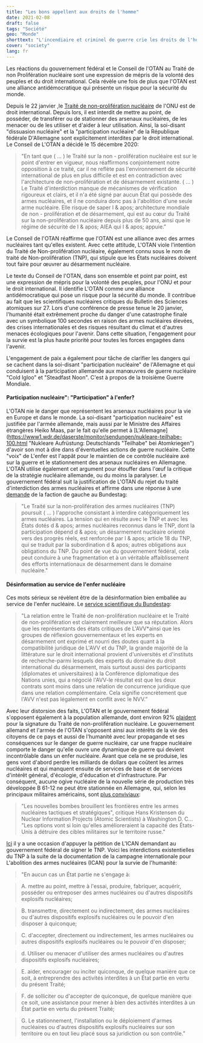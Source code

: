 ```yaml
---
title: "Les bons appellent aux droits de l'homme"
date: 2021-02-08
draft: false
tags: "Société"
geo: "Monde"
shorttext: "L'incendiaire et criminel de guerre crie les droits de l'homme, la loi et l'ordre. Quelque chose que l'Allemagne elle-même ignore."
cover: "society"
lang: fr
---
```


Les réactions du gouvernement fédéral et le Conseil de l'OTAN au Traité de non Prolifération nucléaire sont une expression de mépris de la volonté des peuples et du droit international. Cela révèle une fois de plus que l'OTAN est une alliance antidémocratique qui présente un risque pour la sécurité du monde.

Depuis le 22 janvier ,le [Traité de non-prolifération nucléaire](/static/downloads/A_CONF.229_2017_8_E.pdf "Treaty on the Prohibition of Nuclear Weapons") de l'ONU est de droit international. Depuis lors, il est interdit de mettre au point, de posséder, de transférer ou de stationner des arsenaux nucléaires, de les menacer ou de les utiliser et d'aider à leur utilisation. Ainsi, la soi-disant "dissuasion nucléaire" et la "participation nucléaire" de la République fédérale D'Allemagne sont explicitement interdites par le droit international. Le Conseil de L'OTAN a décidé le 15 décembre 2020:

> "En tant que ( ... ) le Traité sur la non - prolifération nucléaire est sur le point d'entrer en vigueur, nous réaffirmons conjointement notre opposition à ce traité, car il ne reflète pas l'environnement de sécurité international de plus en plus difficile et est en contradiction avec l'architecture de non-prolifération et de désarmement existante. ( ... ) Le Traité d'interdiction manque de mécanismes de vérification rigoureux et clairs, et il n'a été signé par aucun État qui possède des armes nucléaires, et il ne conduira donc pas à l'abolition d'une seule arme nucléaire. Elle risque de saper l & apos; architecture mondiale de non - prolifération et de désarmement, qui est au cœur du Traité sur la non-prolifération nucléaire depuis plus de 50 ans, ainsi que le régime de sécurité de l & apos; AIEA qui l & apos; appuie.”

Le Conseil de l'OTAN réaffirme que l'OTAN est une alliance avec des armes nucléaires tant qu'elles existent. Avec cette attitude, L'OTAN viole l'intention du Traité de Non-prolifération nucléaire, également connu sous le nom de traité de Non-prolifération (TNP), qui stipule que les États nucléaires doivent tout faire pour œuvrer au désarmement nucléaire.

Le texte du Conseil de l'OTAN, dans son ensemble et point par point, est une expression de mépris pour la volonté des peuples, pour l'ONU et pour le droit international. Il identifie L'OTAN comme une alliance antidémocratique qui pose un risque pour la sécurité du monde. Il contribue au fait que les scientifiques nucléaires critiques du Bulletin des Sciences atomiques sur 27. Lors d'une conférence de presse tenue le 20 janvier, l'humanité était extrêmement proche du danger d'une catastrophe finale avec un symbolique 100 secondes en raison des armes nucléaires élevées, des crises internationales et des risques résultant du climat et d'autres menaces écologiques pour l'avenir. Dans cette situation, l'engagement pour la survie est la plus haute priorité pour toutes les forces engagées dans l'avenir.

L'engagement de paix a également pour tâche de clarifier les dangers qui se cachent dans la soi-disant "participation nucléaire" de l'Allemagne et qui conduisent à la participation allemande aux manœuvres de guerre nucléaire "Cold Igloo" et "Steadfast Noon". C'est à propos de la troisième Guerre Mondiale.

#### Participation nucléaire": "Participation" à l'enfer?

L'OTAN nie le danger que représentent les arsenaux nucléaires pour la vie en Europe et dans le monde. La soi-disant "participation nucléaire" est justifiée par l'armée allemande, mais aussi par le Ministre des Affaires étrangères Heiko Maas, par le fait qu'elle permet à [L'Allemagne](https://www1.wdr.de/daserste/monitor/sendungen/nukleare-teilhabe-100.html "Nukleare Aufrüstung: Deutschlands "Teilhabe" bei Atomkriegen") d'avoir son mot à dire dans d'éventuelles actions de guerre nucléaire. Cette "voix" de L'enfer est l'appât pour le maintien de ce contrôle nucléaire axé sur la guerre et le stationnement des arsenaux nucléaires en Allemagne. L'OTAN utilise également cet argument pour étouffer dans l'œuf la critique de la stratégie nucléaire allemande, ou du moins la paralyser. Le gouvernement fédéral suit la justification de L'OTAN du rejet du traité d'interdiction des armes nucléaires et affirme dans une réponse à une [demande](/static/downloads/1926000.pdf "Antwort auf die kleine Anfrage ...") de la faction de gauche au Bundestag:

> "Le Traité sur la non-prolifération des armes nucléaires (TNP) poursuit ( ... ) l'approche consistant à interdire catégoriquement les armes nucléaires. La tension qui en résulte avec le TNP et avec les États dotés d & apos; armes nucléaires reconnus dans le TNP, dont la participation dépend d & apos; un désarmement nucléaire orienté vers des progrès réels, est renforcée par l & apos; article 18 du TNP, qui se traduit par la subordination d & apos; autres obligations aux obligations du TNP. Du point de vue du gouvernement fédéral, cela peut conduire à une fragmentation et à un véritable affaiblissement des efforts internationaux de désarmement dans le domaine nucléaire."

#### Désinformation au service de l'enfer nucléaire

Ces mots sérieux se révèlent être de la désinformation bien emballée au service de l'enfer nucléaire. Le [service scientifique du Bundestag](/static/downloads/WD-2-111-20-pdf-data.pdf "Zum rechtlichen Verhältnis zwischen Atomwaffenverbotsvertrag und Nichtverbreitungsvertrag"):

> "La relation entre le Traité de non-prolifération nucléaire et le Traité de non-prolifération est clairement meilleure que sa réputation. Alors que les représentants des états critiques de L'AVV*ainsi que les groupes de réflexion gouvernementaux et les experts en désarmement ont exprimé et nourri des doutes quant à la compatibilité juridique de L'AVV et du TNP, la grande majorité de la littérature sur le droit international provient d'universités et d'instituts de recherche-parmi lesquels des experts du domaine du droit international du désarmement, mais surtout aussi des participants (diplomates et universitaires) à la Conférence diplomatique des Nations unies, qui a négocié l'AVV-le résultat est que les deux contrats sont moins dans une relation de concurrence juridique que dans une relation complémentaire. Cela signifie concrètement que l'AVV n'est pas légalement en conflit avec le NVV.”

Avec leur distorsion des faits, L'OTAN et le gouvernement fédéral s'opposent également à la population allemande, dont environ 92% [plaident](https://www.greenpeace.de/presse/presseerklaerungen/greenpeace-umfrage-grosse-mehrheit-fuer-unterzeichnung-des "GROSSE MEHRHEIT FÜR UNTERZEICHNUNG DES ATOMWAFFENVERBOTSVERTRAGS") pour la signature du Traité de non-prolifération nucléaire. Le gouvernement allemand et l'armée de l'OTAN s'opposent ainsi aux intérêts de la vie des citoyens de ce pays et aussi de l'humanité avec leur propagande et ses conséquences sur le danger de guerre nucléaire, car une frappe nucléaire comporte le danger qu'elle ouvre une dynamique de guerre qui devient incontrôlable dans un enfer nucléaire. Avant que cela ne se produise, les gens vont d'abord perdre les milliards de dollars que coûtent les armes nucléaires et qui manquent ensuite de services de base et de services d'intérêt général, d'écologie, d'éducation et d'infrastructure. Par conséquent, aucune ogive nucléaire de la nouvelle série de production très développée B 61-12 ne peut être stationnée en Allemagne, qui, selon les principaux militaires américains, sont [plus conviviaux](/static/downloads/NATO-Broschuere2016-Webversion.pdf "Die 360° NATO: Mobilmachung an allen Fronten"):

> "Les nouvelles bombes brouillent les frontières entre les armes nucléaires tactiques et stratégiques", critique Hans Kristensen du Nuclear Information Projects (Atomic Scientists) à Washington D. C... "Les options vont si loin qu'elles amélioreraient la capacité des États-Unis à détruire des cibles militaires sur le territoire russe."

[Ici](https://aktion.nuclearban.de/node/9 "Unterzeichnen Sie das UN-Atomwaffen-Verbot!") il y a une occasion d'appuyer la pétition de L'ICAN demandant au gouvernement fédéral de signer le TNP. Voici les interdictions existentielles du TNP à la suite de la documentation de la campagne internationale pour L'abolition des armes nucléaires (ICAN) pour la survie de l'humanité:

> "En aucun cas un État partie ne s'engage à:

  > A. mettre au point, mettre à l'essai, produire, fabriquer, acquérir, posséder ou entreposer des armes nucléaires ou d'autres dispositifs explosifs nucléaires;

  > B. transmettre, directement ou indirectement, des armes nucléaires ou d'autres dispositifs explosifs nucléaires ou le pouvoir d'en disposer à quiconque;

  > C. d'accepter, directement ou indirectement, les armes nucléaires ou autres dispositifs explosifs nucléaires ou le pouvoir d'en disposer;

  > d. Utiliser ou menacer d'utiliser des armes nucléaires ou d'autres dispositifs explosifs nucléaires;

  > E. aider, encourager ou inciter quiconque, de quelque manière que ce soit, à entreprendre des activités interdites à un État partie en vertu du présent Traité;

  > F. de solliciter ou d'accepter de quiconque, de quelque manière que ce soit, une assistance pour mener à bien des activités interdites à un État partie en vertu du présent Traité;

  > G. Le stationnement, l'installation ou le déploiement d'armes nucléaires ou d'autres dispositifs explosifs nucléaires sur son territoire ou en tout lieu placé sous sa juridiction ou son contrôle.”
